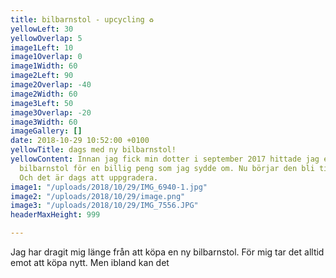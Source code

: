 ```yaml
---
title: bilbarnstol - upcycling ♻️
yellowLeft: 30
yellowOverlap: 5
image1Left: 10
image1Overlap: 0
image1Width: 60
image2Left: 90
image2Overlap: -40
image2Width: 60
image3Left: 50
image3Overlap: -20
image3Width: 60
imageGallery: []
date: 2018-10-29 10:52:00 +0100
yellowTitle: dags med ny bilbarnstol!
yellowContent: Innan jag fick min dotter i september 2017 hittade jag en begagnad
  bilbarnstol för en billig peng som jag sydde om. Nu börjar den bli tight för henne.
  Och det är dags att uppgradera.
image1: "/uploads/2018/10/29/IMG_6940-1.jpg"
image2: "/uploads/2018/10/29/image.png"
image3: "/uploads/2018/10/29/IMG_7556.JPG"
headerMaxHeight: 999

---
```

Jag har dragit mig länge från att köpa en ny bilbarnstol. För mig tar det alltid emot att köpa nytt. Men ibland kan det